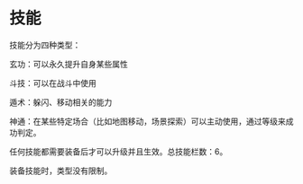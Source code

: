 # 技能

技能分为四种类型：

玄功：可以永久提升自身某些属性

斗技：可以在战斗中使用

遁术：躲闪、移动相关的能力

神通：在某些特定场合（比如地图移动，场景探索）可以主动使用，通过等级来成功判定。

任何技能都需要装备后才可以升级并且生效。总技能栏数：6。

装备技能时，类型没有限制。
